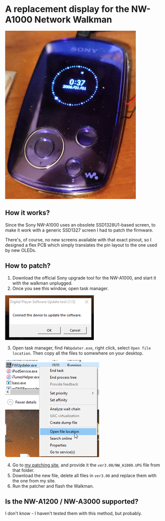 # A replacement display for the NW-A1000 Network Walkman

![Photo of a device with a working screen.](https://github.com/asivery/nw-a1000-oled/blob/master/res/photo.png?raw=true)

## How it works?

Since the Sony NW-A1000 uses an obsolete SSD1328U1-based screen, to make it work with a generic SSD1327 screen I had to patch the firmware.

There's, of course, no new screens available with that exact pinout, so I designed a flex PCB which simply translates the pin layout to the one used by new OLEDs.

## How to patch?

1. Download the official Sony upgrade tool for the NW-A1000, and start it with the walkman unplugged.
2. Once you see this window, open task manager.

![Connect the device to update the software.](https://github.com/asivery/nw-a1000-oled/blob/master/res/sc01.png?raw=true)

3. Open task manager, find `FWUpdater.exe`, right click, select `Open file location`. Then copy all the files to somewhere on your desktop.

![Open file location](https://github.com/asivery/nw-a1000-oled/blob/master/res/sc02.png?raw=true)

4. Go to [my patching site](https://asivery.github.io/NW-A1000/), and provide it the `ver3.00/NW_A1000.UPG` file from that folder.
5. Download the new file, delete all files in `ver3.00` and replace them with the one from my site.
6. Run the patcher and flash the Walkman.

## Is the NW-A1200 / NW-A3000 supported?

I don't know - I haven't tested them with this method, but probably.
